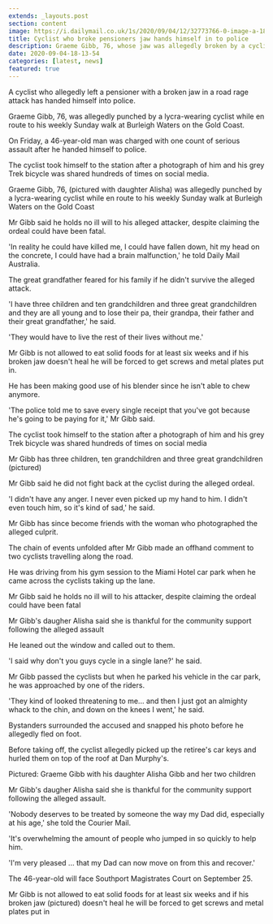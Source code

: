 ```yaml
---
extends: _layouts.post
section: content
image: https://i.dailymail.co.uk/1s/2020/09/04/12/32773766-0-image-a-180_1599217807764.jpg 
title: Cyclist who broke pensioners jaw hands himself in to police 
description: Graeme Gibb, 76, whose jaw was allegedly broken by a cyclist during a road rage incident on the Gold Coast said he holds no ill will towards his attacker. 
date: 2020-09-04-18-13-54 
categories: [latest, news] 
featured: true 
--- 
```

A cyclist who allegedly left a pensioner with a broken jaw in a road rage attack has handed himself into police. 

Graeme Gibb, 76, was allegedly punched by a lycra-wearing cyclist while en route to his weekly Sunday walk at Burleigh Waters on the Gold Coast. 

On Friday, a 46-year-old man was charged with one count of serious assault after he handed himself to police.

The cyclist took himself to the station after a photograph of him and his grey Trek bicycle was shared hundreds of times on social media. 

Graeme Gibb, 76, (pictured with daughter Alisha) was allegedly punched by a lycra-wearing cyclist while en route to his weekly Sunday walk at Burleigh Waters on the Gold Coast

Mr Gibb said he holds no ill will to his alleged attacker, despite claiming the ordeal could have been fatal. 

'In reality he could have killed me, I could have fallen down, hit my head on the concrete, I could have had a brain malfunction,' he told Daily Mail Australia.

The great grandfather feared for his family if he didn't survive the alleged attack.

'I have three children and ten grandchildren and three great grandchildren and they are all young and to lose their pa, their grandpa, their father and their great grandfather,' he said. 

'They would have to live the rest of their lives without me.'

Mr Gibb is not allowed to eat solid foods for at least six weeks and if his broken jaw doesn't heal he will be forced to get screws and metal plates put in. 

He has been making good use of his blender since he isn't able to chew anymore. 

'The police told me to save every single receipt that you've got because he's going to be paying for it,' Mr Gibb said. 

The cyclist took himself to the station after a photograph of him and his grey Trek bicycle was shared hundreds of times on social media 

Mr Gibb has three children, ten grandchildren and three great grandchildren (pictured)

Mr Gibb said he did not fight back at the cyclist during the alleged ordeal.  

'I didn't have any anger. I never even picked up my hand to him. I didn't even touch him, so it's kind of sad,' he said.   

Mr Gibb has since become friends with the woman who photographed the alleged culprit.  

The chain of events unfolded after Mr Gibb made an offhand comment to two cyclists travelling along the road.

He was driving from his gym session to the Miami Hotel car park when he came across the cyclists taking up the lane.

Mr Gibb said he holds no ill will to his attacker, despite claiming the ordeal could have been fatal 

Mr Gibb's daugher Alisha said she is thankful for the community support following the alleged assault 

He leaned out the window and called out to them.

'I said why don't you guys cycle in a single lane?' he said.

Mr Gibb passed the cyclists but when he parked his vehicle in the car park, he was approached by one of the riders. 

'They kind of looked threatening to me... and then I just got an almighty whack to the chin, and down on the knees I went,' he said.  

Bystanders surrounded the accused and snapped his photo before he allegedly fled on foot.  

Before taking off, the cyclist allegedly picked up the retiree's car keys and hurled them on top of the roof at Dan Murphy's. 

Pictured: Graeme Gibb with his daughter Alisha Gibb and her two children

Mr Gibb's daugher Alisha said she is thankful for the community support following the alleged assault.  

'Nobody deserves to be treated by someone the way my Dad did, especially at his age,' she told the Courier Mail.

'It's overwhelming the amount of people who jumped in so quickly to help him.

'I'm very pleased ... that my Dad can now move on from this and recover.' 



The 46-year-old will face Southport Magistrates Court on September 25. 

Mr Gibb is not allowed to eat solid foods for at least six weeks and if his broken jaw (pictured) doesn't heal he will be forced to get screws and metal plates put in 

